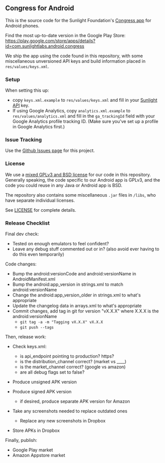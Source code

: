 ## Congress for Android

This is the source code for the Sunlight Foundation's [Congress app](http://congress.sunlightfoundation.com) for Android phones.

Find the most up-to-date version in the Google Play Store: https://play.google.com/store/apps/details?id=com.sunlightlabs.android.congress

We ship the app using the code found in this repository, with some miscellaneous unversioned API keys and build information placed in `res/values/keys.xml`.

### Setup

When setting this up:

* copy `keys.xml.example` to `res/values/keys.xml` and fill in your [Sunlight API](http://services.sunlightlabs.com) key.
* If using Google Analytics, copy `analytics.xml.example` to `res/values/analytics.xml` and fill in the `ga_trackingId` field with your Google Analytics profile tracking ID. (Make sure you've set up a profile in Google Analytics first.)


### Issue Tracking

Use the [Github Issues page](/sunlightlabs/congress-android/issues) for this project.

### License

We use a [mixed GPLv3 and BSD license](LICENSE) for our code in this repository. Generally speaking, the code specific to our Android app is GPLv3, and the code you could reuse in any Java or Android app is BSD.

The repository also contains some miscellaneous `.jar` files in `/libs`, who have separate individual licenses.

See [LICENSE](LICENSE) for complete details.


### Release Checklist

Final dev check:

* Tested on enough emulators to feel confident?
* Leave any debug stuff commented out or in? (also avoid ever having to do this even temporarily)

Code changes:

* Bump the android:versionCode and android:versionName in AndroidManifest.xml
* Bump the android:app_version in strings.xml to match android:versionName
* Change the android:app_version_older in strings.xml to what's appropriate
* Update the changelog data in arrays.xml to what's appropriate
* Commit changes, add tag in git for version "vX.X.X" where X.X.X is the android:versionName
  - `git tag -a -m "Tagging vX.X.X" vX.X.X`
  - `git push --tags`

Then, release work:

* Check keys.xml:
  - is api_endpoint pointing to production? https?
  - is the distribution_channel correct? (market vs ____)
  - is the market_channel correct? (google vs amazon)
  - are all debug flags set to false?
* Produce unsigned APK version
* Produce signed APK version
  - if desired, produce separate APK version for Amazon
* Take any screenshots needed to replace outdated ones
  - Replace any new screenshots in Dropbox

* Store APKs in Dropbox

Finally, publish:

* Google Play market
* Amazon Appstore market
